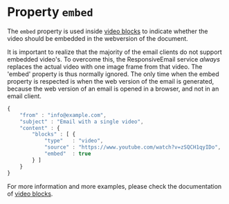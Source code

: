 # Property `embed`

The `embed` property is used inside [video blocks](json/block-video)
to indicate whether the video should be embedded in the webversion of the document.

It is important to realize that the majority of the email clients do not support 
embedded video's. To overcome this, the ResponsiveEmail service _always_ replaces 
the actual video with one image frame from that video. The 'embed' property is 
thus normally ignored. The only time when the embed property is respected is when 
the web version of the email is generated, because the web version of an email 
is opened in a browser, and not in an email client.

```javascript
{
    "from" : "info@example.com",
    "subject" : "Email with a single video",
    "content" : {
        "blocks" : [ {
            "type"   : "video",
            "source" : "https://www.youtube.com/watch?v=zSQCH1qyIDo",
            "embed"  : true
        } ]
    }
}
```

For more information and more examples, please check the documentation
of [video blocks](json/block-video).
